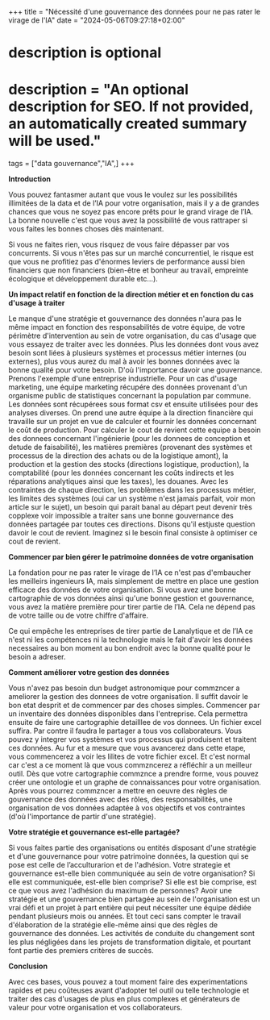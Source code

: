 +++
title = "Nécessité d'une gouvernance des données pour ne pas rater le virage de l'IA"
date = "2024-05-06T09:27:18+02:00"

#
# description is optional
#
# description = "An optional description for SEO. If not provided, an automatically created summary will be used."

tags = ["data gouvernance","IA",]
+++

**Introduction**

Vous pouvez fantasmer autant que vous le voulez sur les possibilités illimitées de la data et de l’IA pour votre organisation, mais il y a de grandes chances que vous ne soyez pas encore prêts pour le grand virage de l’IA. La bonne nouvelle c'est que vous avez la possibilité de vous rattraper si vous faites les bonnes choses dès maintenant.

Si vous ne faites rien, vous risquez de vous faire dépasser par vos concurrents. Si vous n'êtes pas sur un marché concurrentiel, le risque est que vous ne profitiez pas d'énormes leviers de performance aussi bien financiers que non financiers (bien-être et bonheur au travail, empreinte écologique et développement durable  etc…).

**Un impact relatif en fonction de la direction métier et en fonction du cas d'usage à traiter**

Le manque d'une stratégie et gouvernance des données n'aura pas le même impact en fonction des responsabilités de votre équipe, de votre périmètre d'intervention au sein de votre organisation, du cas d'usage que vous essayez de traiter avec les données. Plus les données dont vous avez besoin sont liées à plusieurs systèmes et processus métier internes (ou externes), plus vous aurez du mal à avoir les bonnes données avec la bonne qualité pour votre besoin. D'où l'importance davoir une gouvernance. Prenons l'exemple d'une entreprise industrielle. Pour un cas d'usage marketing, une équipe marketing récupére des données provenant d'un organisme public de statistiques concernant la population par commune. Les données sont récupérees sous format csv et ensuite utilisées pour des analyses diverses. On prend une autre équipe à la direction financière qui travaille sur un projet en vue de calculer et fournir les données concernant le coût de production. Pour calculer le cout de revient cette equipe a besoin des donnees concernant l'ingénierie (pour les donnees de conception et detude de faisabilité), les matières premières (provenant des systèmes et processus de la direction des achats ou de la logistique amont), la production et la gestion des stocks (directions logistique, production), la comptabilité (pour les données concernant les coûts indirects et les réparations analytiques ainsi que les taxes), les douanes. Avec les contraintes de chaque direction, les problèmes dans les processus métier, les limites des systèmes (oui car un système n'est jamais parfait, voir mon article sur le sujet), un besoin qui parait banal au départ peut devenir très copplexe voir impossible a traiter sans une bonne gouvernance des données partagée par toutes ces directions. Disons qu'il estjuste question davoir le cout de revient. Imaginez si le besoin final consiste à optimiser ce cout de revient.

**Commencer par bien gérer le patrimoine données de votre organisation**

La fondation pour ne pas rater le virage de l’IA ce n'est pas d'embaucher les meilleirs ingenieurs IA, mais simplement de mettre en place une gestion efficace des données de votre organisation. Si vous avez une bonne cartographie de vos données ainsi qu'une bonne gestion et gouvernance, vous avez la matière première pour tirer partie de l’IA. Cela ne dépend pas de votre taille ou de votre chiffre d'affaire.

Ce qui empêche les entreprises de tirer partie de Lanalytique et de l’IA ce n'est ni les compétences ni la technologie mais le fait d'avoir les données necessaires au bon moment au bon endroit avec la bonne qualité pour le besoin a adreser.

**Comment améliorer votre gestion des données**

Vous n'avez pas besoin dun budget astronomique pour commzncer a ameliorer la gestion des donnees de votre organisation. Il suffit davoir le bon etat desprit et de commencer par des choses simples. Commencer par un inventaire des données disponibles dans l'entreprise. Cela permettra ensuite de faire une cartographie detailllee de vos donnees. Un fichier excel suffira. Par contre il faudra le partager a tous vos collaborateurs. Vous pouvez y integrer vos systèmes et vos processus qui produisent et traitent ces données. Au fur et a mesure que vous avancerez dans cette etape, vous commencerez a voir les lilites de votre fichier excel. Et c'est normal car c'est a ce moment là que vous commzncerez a réfléchir a un meilleur outil. Dès que votre cartographie commznce a prendre forme, vous pouvez créer une ontologie et un graphe de connaissances pour votre organisation. Après vous pourrez commzncer a mettre en oeuvre des règles de gouvernance des données avec des rôles, des responsabilités, une organisation de vos données adaptée à vos objectifs et vos contraintes (d'où l'importance de partir d'une stratégie).

**Votre stratégie et gouvernance est-elle partagée?**

Si vous faites partie des organisations ou entités disposant d'une stratégie et d'une gouvernance pour votre patrimoine données, la question qui se pose est celle de l’acculturarion et de l'adhésion. Votre strategie et gouvernance est-elle bien communiquée au sein de votre organisation? Si elle est communiquée, est-elle bien comprise? Si elle est bie  comprise, est ce que vous avez l'adhésion du maximum de personnes? Avoir une stratégie et une gouvernance bien partagée au sein de l'organisation est un vrai défi et un projet à part entière qui peut nécessiter une équipe dédiée pendant plusieurs mois ou années. Et tout ceci sans compter le travail d'élaboration de la stratégie elle-même ainsi que des règles de gouvernance des données. Les activités de conduite du changement sont les plus négligées dans les projets de transformation digitale, et pourtant font partie des premiers critères de succès.

**Conclusion**

Avec ces bases, vous pouvez a tout moment faire des experimentations rapides et peu coûteuses avant d'adopter tel outil ou telle technologie et traiter des cas d'usages de plus en plus complexes et générateurs de valeur pour votre organisation et vos collaborateurs.
